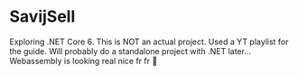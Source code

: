 # SavijSell

Exploring .NET Core 6. This is NOT an actual project. Used a YT playlist for the guide.
Will probably do a standalone project with .NET later... Webassembly is looking real nice fr fr 👀
